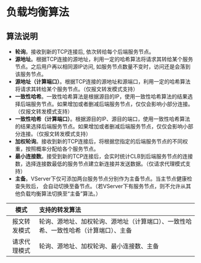 

# 负载均衡算法

## 算法说明

* **轮询**。接收到新的TCP连接后, 依次转给每个后端服务节点。
* **源地址**。根据TCP连接的源地址，利用一定的哈希算法将请求其转给某个服务节点。之后用户再以相同源IP访问, 如服务节点数量不变时，访问还是会落到该服务节点。
* **源地址（计算端口）**。根据TCP连接的源地址和源端口，利用一定的哈希算法将请求其转给某个服务节点。（仅报文转发模式支持）
* **一致性哈希**。一致性哈希算法是根据源目的IP，使用一致性哈希算法的结果选择后端服务节点。如果增加或者删减后端服务节点，仅仅会影响小部分连接。（仅报文转发模式支持）
* **一致性哈希（计算端口）**。根据源目的IP、源目的端口，使用一致性哈希算法的结果选择后端服务节点。如果增加或者删减后端服务节点，仅仅会影响小部分连接。（仅报文转发模式支持）
* **加权轮询**。接收到新的TCP连接后，将根据您指定的后端服务节点的不同权重，按照概率分配给各个服务节点。
* **最小连接数**。接受到新的TCP连接后，会实时统计CLB到后端服务节点的连接数，选择连接数最低的服务节点建立新连接并发送数据。（仅请求代理模式支持）
* **主备**。VServer下仅可添加两台服务节点分别作为主备节点。当主节点健康检查失败后， 会自动切换至备节点。（若VServer下有服务节点，则不允许从其他负载均衡算法切换至“主备”算法。）

| 模式 | 支持的转发算法 |
|   :----: |:-----|
|报文转发模式|轮询、源地址、加权轮询、源地址（计算端口）、一致性哈希、一致性哈希（计算端口）、主备|
|请求代理模式|轮询、源地址、加权轮询、最小连接数、主备|
